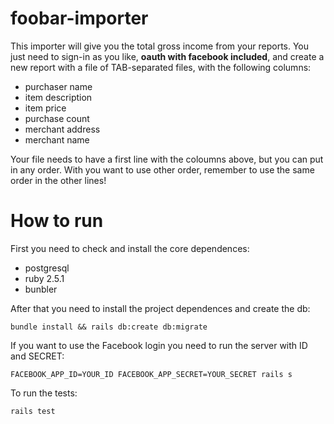 # foobar-importer
This importer will give you the total gross income from your reports. You just need to sign-in as you like, **oauth with facebook included**, and create a new report with a file of TAB-separated files, with the following columns:
  - purchaser name
  - item description
  - item price
  - purchase count
  - merchant address
  - merchant name

Your file needs to have a first line with the coloumns above, but you can put in any order. With you want to use other order, remember to use the same order in the other lines!

# How to run
First you need to check and install the core dependences:
  - postgresql
  - ruby 2.5.1
  - bunbler

After that you need to install the project dependences and create the db:

`bundle install && rails db:create db:migrate`

If you want to use the Facebook login you need to run the server with ID and SECRET:

`FACEBOOK_APP_ID=YOUR_ID FACEBOOK_APP_SECRET=YOUR_SECRET rails s`

To run the tests:

`rails test`
